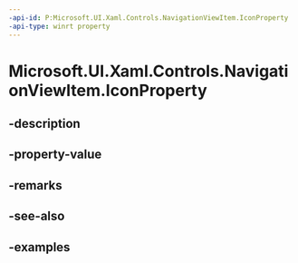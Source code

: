 ```yaml
---
-api-id: P:Microsoft.UI.Xaml.Controls.NavigationViewItem.IconProperty
-api-type: winrt property
---
```


<!-- Property syntax.
public DependencyProperty IconProperty { get; }
-->

# Microsoft.UI.Xaml.Controls.NavigationViewItem.IconProperty

## -description

## -property-value

## -remarks

## -see-also

## -examples

